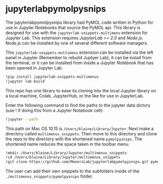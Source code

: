# jupyterlabpymolpysnips

The jupyterlabpymolpysnips library had PyMOL code written in Python for use in Jupyter Notebooks that source the PyMOL api.
This library is designed for use with the `jupyterlab-snippets-multimenu` extension for Jupyter Lab.
This extension requires *JupyterLab >= 2.0* and *Node.js*.
Node.js can be installed by one of several different software managers.

This `jupyterlab-snippets-multimenu` extension can be installed via the left panel in Jupyter (Remember to rebuild Juptyer Lab), it can be install from the terminal, or it can be installed from inside a Jupyter Notebook that has been opened in Jupyter Lab.

```bash
!pip install jupyterlab-snippets-multimenus
!jupyter lab build
```

This repo has one library to ease its cloning into the local Jupyter library on a local machine,  Colab, JupyterHub, or the like for use in JupyterLab.


Enter the following command to find the paths to the jupyter data dictory (use ! if doing this from a Jupyter Notebook cell):

```bash
!jupyter --path
```

This path on Mac OS 10.15 is `/Users/blaine/Library/Jupyter`.
Next make a directory called `multimenus_snippets`.
Then move to this directory and clone the repo to the directory with the shortened name `pymolpysnips`.
The shortened name reduces the space taken in the toolbar menu.

```bash
!mkdir /Users/blaine/Library/Jupyter/multimenus_snippets
!cd /Users/blaine/Library/Jupyter/multimenus_snippets
!git clone https://github.com/MooersLab/jupyterlabpymolpysnips.git pymolpysnips
```

The user can add their own snippets to the subfolders inside of the `./multimenus_snippets/pymolpysnips` folder. 
